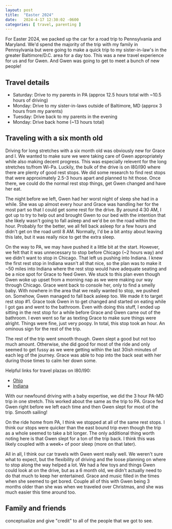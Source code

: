 ```yaml
---
layout: post
title:  "Easter 2024"
date:   2024-4-17 12:30:02 -0600
categories: [ travel, parenting ]
---
```


For Easter 2024, we packed up the car for a road trip to
Pennsylvania and Maryland. We'd spend the majority of 
the trip with my family in Pennsylvania but were going 
to make a quick trip to my sister-in-law's in the greater
Baltimore/D.C. area for a day too. This was a new 
travel experience for us and for Gwen. And Gwen was going
to get to meet a bunch of new people!

## Travel details
- Saturday: Drive to my parents in PA (approx 12.5 hours 
total with ~10.5 hours of driving)
- Monday:   Drive to my sister-in-laws outside of 
Baltimore, MD (approx 3 hours from my parents)
- Tuesday: Drive back to my parents in the evening
- Monday:  Drive back home (~13 hours total)

## Traveling with a six month old
Driving for long stretches with a six month old was 
obviously new for Grace and I. We wanted to make sure
we were taking care of Gwen appropriately while also
making decent progress. This was especially relevent
for the long stretches to/from Wi-Pa. Luckily, the 
bulk of the drive is on I80/I90 where there are 
plenty of good rest stops. We did some research 
to find rest stops that were approximately 2.5-3 
hours apart and planned to hit those. Once there, 
we could do the normal rest stop things, get Gwen
changed and have her eat.

The night before we left, Gwen had her worst night 
of sleep she had in a while. She was up almost 
every hour and Grace was handling her for the most
part so that I could get some rest for the drive. 
By around 4:30 AM, I got up to try to help out and
brought Gwen to our bed with the intention that
she likely wasn't going to fall asleep and we'd be on
the road within the hour. Probably for the better,
we all fell back asleep for a few hours and didn't get
on the road until 8 AM. Normally, I'd be a bit antsy
about leaving this late, but it was really nice
to get the extra sleep.

On the way to PA, we may have pushed it a little bit
at the start. However, we felt that it was 
unnecessary to stop before Chicago (~2 hours way) and we didn't 
want to stop in Chicago. That left us pushing into 
Indiana. I knew the first rest stop in Indiana wasn't
all that nice, so the plan was to make it ~50 miles
into Indiana where the rest stop would have adequate seating
and be a nice spot for Grace to feed Gwen. We stuck to this
plan even though Gwen woke up upset from a morning nap as we
were making our way through Chicago. Grace went back to
console her, only to find a smelly baby. With nowhere in the
area that we really wanted to stop, we pushed on. Somehow,
Gwen managed to fall back asleep too. We made it to target
rest stop #1. Grace took Gwen in to get changed and started
on eating while I got gas and went to the bathroom. Even
with doing this stuff, I ended up sitting in the rest stop
for a while before Grace and Gwen came out of the bathroom. 
I even went so far as texting Grace to make sure things
were alright. Things were fine, just very poopy. In total,
this stop took an hour. An ominous sign for the rest of
the trip. 

The rest of the trip went smooth though. Gwen slept a good
but not too much amount. Otherwise, she 
did good for most of the ride and only seemed to 
get fussy as we were getting within the last 30ish minutes
of each leg of the journey. Grace was able to hop into 
the back seat with her during those times to calm her
down some. 

Helpful links for travel plazas on I80/I90:
- [Ohio](https://www.ohioturnpike.org/travelers/service-plazas/)
- [Indiana](https://www.indianatollroad.org/plazas-parking/)

With our newfound driving with a baby expertise, we did the
3 hour PA-MD trip in one stretch. This worked about the same
as the trip to PA. Grace fed Gwen right before we left each 
time and then Gwen slept for most of the trip. Smooth sailing!

On the ride home from PA, I think we stopped at all of the same
rest stops. I think our stops were quicker than the east bound
trip even though the trip as a whole seemed to take a bit longer. 
The only additional thing worth noting here is that Gwen slept 
for a ton of the trip back. I think this was likely coupled with
a week+ of poor sleep (more on that later). 

All in all, I think our car travels with Gwen went really well. 
We weren't sure what to expect, but the flexibility of driving
and the loose planning on where to stop along the way helped a 
lot. We had a few toys and things Gwen could look at on the 
drive, but as a 6 month old, we didn't actually need to do that 
much to keep her entertained. Grace and music filled in the times
when she seemed to get bored. Couple all of this with Gwen being 3 
months older than she was when we traveled over Christmas, and she was 
much easier this time around too. 

## Family and friends
conceptualize and give "credit" to all of the people that
we got to see.